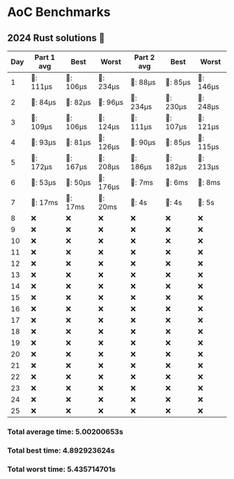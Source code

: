 # AoC Benchmarks
## 2024 Rust solutions 🤠 
| Day | Part 1 avg | Best | Worst | Part 2 avg | Best | Worst |
| --- | --- | --- | --- | --- | --- | --- |
|1|🦀: 111µs|🦀: 106µs|🦀: 234µs|🦀: 88µs|🦀: 85µs|🦀: 146µs|
|2|🦀: 84µs|🦀: 82µs|🦀: 96µs|🦀: 234µs|🦀: 230µs|🦀: 248µs|
|3|🦀: 109µs|🦀: 106µs|🦀: 124µs|🦀: 111µs|🦀: 107µs|🦀: 121µs|
|4|🦀: 93µs|🦀: 81µs|🦀: 126µs|🦀: 90µs|🦀: 85µs|🦀: 115µs|
|5|🦀: 172µs|🦀: 167µs|🦀: 208µs|🦀: 186µs|🦀: 182µs|🦀: 213µs|
|6|🦀: 53µs|🦀: 50µs|🦀: 176µs|💅: 7ms|💅: 6ms|💅: 8ms|
|7|💅: 17ms|💅: 17ms|💅: 20ms|🤡: 4s|🤡: 4s|🤡: 5s|
|8|❌|❌|❌|❌|❌|❌|
|9|❌|❌|❌|❌|❌|❌|
|10|❌|❌|❌|❌|❌|❌|
|11|❌|❌|❌|❌|❌|❌|
|12|❌|❌|❌|❌|❌|❌|
|13|❌|❌|❌|❌|❌|❌|
|14|❌|❌|❌|❌|❌|❌|
|15|❌|❌|❌|❌|❌|❌|
|16|❌|❌|❌|❌|❌|❌|
|17|❌|❌|❌|❌|❌|❌|
|18|❌|❌|❌|❌|❌|❌|
|19|❌|❌|❌|❌|❌|❌|
|20|❌|❌|❌|❌|❌|❌|
|21|❌|❌|❌|❌|❌|❌|
|22|❌|❌|❌|❌|❌|❌|
|23|❌|❌|❌|❌|❌|❌|
|24|❌|❌|❌|❌|❌|❌|
|25|❌|❌|❌|❌|❌|❌|
### Total average time: 5.00200653s
### Total best time: 4.892923624s
### Total worst time: 5.435714701s


